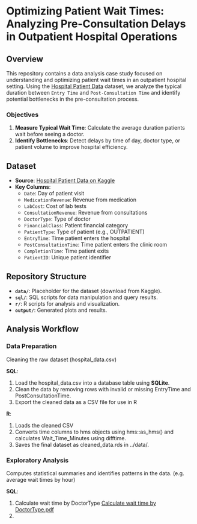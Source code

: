 # Optimizing Patient Wait Times: Analyzing Pre-Consultation Delays in Outpatient Hospital Operations

## Overview  
This repository contains a data analysis case study focused on understanding and optimizing patient wait times in an outpatient hospital setting. Using the [Hospital Patient Data](https://www.kaggle.com/datasets/abdulqaderasiirii/hospital-patient-data) dataset, we analyze the typical duration between `Entry Time` and `Post-Consultation Time` and identify potential bottlenecks in the pre-consultation process.

### Objectives  
1. **Measure Typical Wait Time**: Calculate the average duration patients wait before seeing a doctor.  
2. **Identify Bottlenecks**: Detect delays by time of day, doctor type, or patient volume to improve hospital efficiency.

## Dataset  
- **Source**: [Hospital Patient Data on Kaggle](https://www.kaggle.com/datasets/abdulqaderasiirii/hospital-patient-data)  
- **Key Columns**:
  - `Date`: Day of patient visit
  - `MedicationRevenue`: Revenue from medication
  - `LabCost`: Cost of lab tests
  - `ConsultationRevenue`: Revenue from consultations
  - `DoctorType`: Type of doctor
  - `FinancialClass`: Patient financial category
  - `PatientType`: Type of patient (e.g., OUTPATIENT)
  - `EntryTime`: Time patient enters the hospital
  - `PostConsultationTime`: Time patient enters the clinic room
  - `CompletionTime`: Time patient exits
  - `PatientID`: Unique patient identifier

## Repository Structure
- **`data/`**: Placeholder for the dataset (download from Kaggle).
- **`sql/`**: SQL scripts for data manipulation and query results.
- **`r/`**: R scripts for analysis and visualization.
- **`output/`**: Generated plots and results.

## Analysis Workflow
### Data Preparation
Cleaning the raw dataset (hospital_data.csv)

**SQL**:  

1. Load the hospital_data.csv into a database table using **SQLite**.
2. Clean the data by removing rows with invalid or missing EntryTime and PostConsultationTime.
3. Export the cleaned data as a CSV file for use in R

**R**:

1. Loads the cleaned CSV
2. Converts time columns to hms objects using hms::as_hms() and calculates Wait_Time_Minutes using difftime.
3. Saves the final dataset as cleaned_data.rds in ../data/.

### Exploratory Analysis
Computes statistical summaries and identifies patterns in the data. (e.g. average wait times by hour)

**SQL**:
1. Calculate wait time by DoctorType
  [Calculate wait time by DoctorType.pdf](https://github.com/user-attachments/files/19217640/Calculate.wait.time.by.DoctorType.pdf)
2. 
